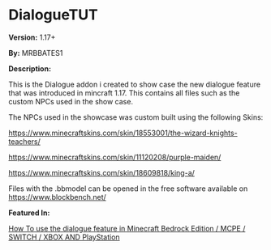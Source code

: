 # DialogueTUT

__Version:__ 1.17+

__By:__ MRBBATES1

__Description:__

This is the Dialogue addon i created to show case the new dialogue feature that was introduced in mincraft 1.17. This contains all files such as the custom NPCs used in the show case.

The NPCs used in the showcase was custom built using the following Skins:

https://www.minecraftskins.com/skin/18553001/the-wizard-knights-teachers/

https://www.minecraftskins.com/skin/11120208/purple-maiden/

https://www.minecraftskins.com/skin/18609818/king-a/

Files with the .bbmodel can be opened in the free software available on https://www.blockbench.net/

__Featured In:__

[How To use the dialogue feature in Minecraft Bedrock Edition / MCPE / SWITCH / XBOX AND PlayStation](https://youtu.be/4Yic2aTv0vE)
